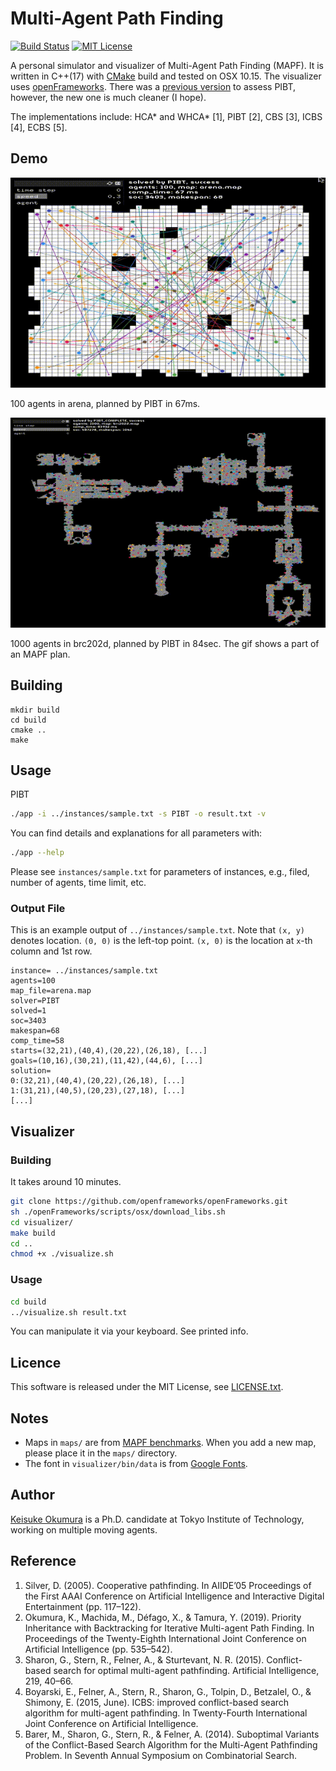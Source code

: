 Multi-Agent Path Finding
===
[![Build Status](https://travis-ci.com/Kei18/mapf-IR.svg?token=NJ5EpN7k73FqKbLee887&branch=master)](https://travis-ci.com/Kei18/mapf-IR)
[![MIT License](http://img.shields.io/badge/license-MIT-blue.svg?style=flat)](LICENSE)

A personal simulator and visualizer of Multi-Agent Path Finding (MAPF).
It is written in C++(17) with [CMake](https://cmake.org/) build and tested on OSX 10.15.
The visualizer uses [openFrameworks](https://openframeworks.cc).
There was a [previous version](https://github.com/Kei18/pibt) to assess PIBT, however, the new one is much cleaner (I hope).

The implementations include: HCA\* and WHCA\* [1], PIBT [2], CBS [3], ICBS [4], ECBS [5].

## Demo
![100 agents in arena](/material/arena_100agents.gif)

100 agents in arena, planned by PIBT in 67ms.

![1000 agents in brc202d](/material/brc202d_1000agents.gif)

1000 agents in brc202d, planned by PIBT in 84sec.
The gif shows a part of an MAPF plan.

## Building

```
mkdir build
cd build
cmake ..
make
```

## Usage
PIBT
```sh
./app -i ../instances/sample.txt -s PIBT -o result.txt -v
```

You can find details and explanations for all parameters with:
```sh
./app --help
```

Please see `instances/sample.txt` for parameters of instances, e.g., filed, number of agents, time limit, etc.

### Output File

This is an example output of `../instances/sample.txt`.
Note that `(x, y)` denotes location.
`(0, 0)` is the left-top point.
`(x, 0)` is the location at `x`-th column and 1st row.
```
instance= ../instances/sample.txt
agents=100
map_file=arena.map
solver=PIBT
solved=1
soc=3403
makespan=68
comp_time=58
starts=(32,21),(40,4),(20,22),(26,18), [...]
goals=(10,16),(30,21),(11,42),(44,6), [...]
solution=
0:(32,21),(40,4),(20,22),(26,18), [...]
1:(31,21),(40,5),(20,23),(27,18), [...]
[...]
```

## Visualizer

### Building
It takes around 10 minutes.
```sh
git clone https://github.com/openframeworks/openFrameworks.git
sh ./openFrameworks/scripts/osx/download_libs.sh
cd visualizer/
make build
cd ..
chmod +x ./visualize.sh
```

### Usage
```sh
cd build
../visualize.sh result.txt
```

You can manipulate it via your keyboard. See printed info.

## Licence
This software is released under the MIT License, see [LICENSE.txt](LICENCE.txt).

## Notes
- Maps in `maps/` are from [MAPF benchmarks](https://movingai.com/benchmarks/mapf.html).
  When you add a new map, please place it in the `maps/` directory.
- The font in `visualizer/bin/data` is from [Google Fonts](https://fonts.google.com/).

## Author
[Keisuke Okumura](https://kei18.github.io) is a Ph.D. candidate at Tokyo Institute of Technology, working on multiple moving agents.

## Reference
1. Silver, D. (2005).
   Cooperative pathfinding.
   In AIIDE’05 Proceedings of the First AAAI Conference on Artificial Intelligence and Interactive Digital Entertainment (pp. 117–122).
1. Okumura, K., Machida, M., Défago, X., & Tamura, Y. (2019).
   Priority Inheritance with Backtracking for Iterative Multi-agent Path Finding.
   In Proceedings of the Twenty-Eighth International Joint Conference on Artificial Intelligence (pp. 535–542).
1. Sharon, G., Stern, R., Felner, A., & Sturtevant, N. R. (2015).
   Conflict-based search for optimal multi-agent pathfinding.
   Artificial Intelligence, 219, 40–66.
1. Boyarski, E., Felner, A., Stern, R., Sharon, G., Tolpin, D., Betzalel, O., & Shimony, E. (2015, June).
   ICBS: improved conflict-based search algorithm for multi-agent pathfinding.
   In Twenty-Fourth International Joint Conference on Artificial Intelligence.
1. Barer, M., Sharon, G., Stern, R., & Felner, A. (2014).
   Suboptimal Variants of the Conflict-Based Search Algorithm for the Multi-Agent Pathfinding Problem.
   In Seventh Annual Symposium on Combinatorial Search.
